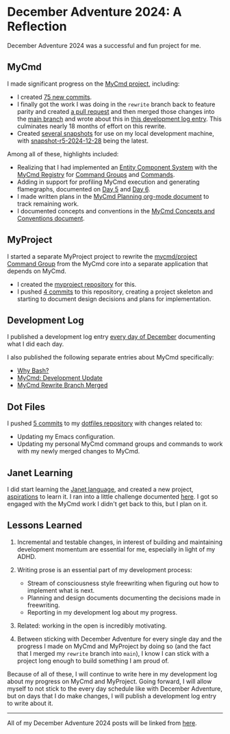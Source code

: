 # December Adventure 2024: A Reflection

December Adventure 2024 was a successful and fun project for me.

## MyCmd

I made significant progress on the [MyCmd project](https://github.com/travisbhartwell/mycmd/), including:

* I created [75 new commits](https://github.com/travisbhartwell/mycmd/compare/44757347cfc3fd0ff4851c7c3d9d2671df896495...88040871bd858b1854112450c473d32aad1387cf).
* I finally got the work I was doing in the `rewrite` branch back to feature parity and created [a pull request](https://github.com/travisbhartwell/mycmd/pull/3) and then merged those changes into the [main branch](https://github.com/travisbhartwell/mycmd/tree/main) and wrote about this in [this development log entry](../2024-12-20-mycmd-rewrite-branch-merged/). This culminates nearly 18 months of effort on this rewrite.
* Created [several snapshots](https://github.com/travisbhartwell/mycmd/tags) for use on my local development machine, with [snapshot-r5-2024-12-28](https://github.com/travisbhartwell/mycmd/releases/tag/snapshot-r5-2024-12-28) being the latest.

Among all of these, highlights included:

* Realizing that I had implemented an [Entity Component System](../2024-12-17-december-adventure-2024:-day-17/#my-first-entity-component-system) with the [MyCmd Registry](https://github.com/travisbhartwell/mycmd/blob/88040871bd858b1854112450c473d32aad1387cf/mycmd/mycmd-registry-lib) for [Command Groups](https://github.com/travisbhartwell/mycmd/blob/88040871bd858b1854112450c473d32aad1387cf/mycmd/mycmd-command-group-lib) and [Commands](https://github.com/travisbhartwell/mycmd/blob/88040871bd858b1854112450c473d32aad1387cf/mycmd/mycmd-command-lib).
* Adding in support for profiling MyCmd execution and generating flamegraphs, documented on [Day 5](../2024-12-05-december-adventure-2024:-day-5/#cognitohazards-and-side-quests-shell-script-profiling) and [Day 6](../2024-12-06-december-adventure-2024:-day-6/#cognitohazards-and-side-quests-shell-script-profiling-part-2).
* I made written plans in the [MyCmd Planning org-mode document](https://github.com/travisbhartwell/mycmd/blob/88040871bd858b1854112450c473d32aad1387cf/docs/mycmd-planning.org?plain=1) to track remaining work.
* I documented concepts and conventions in the [MyCmd Concepts and Conventions document](https://github.com/travisbhartwell/mycmd/blob/88040871bd858b1854112450c473d32aad1387cf/docs/mycmd-concepts-and-conventions.org?plain=1).

## MyProject

I started a separate MyProject project to rewrite the [mycmd/project Command Group](https://github.com/travisbhartwell/mycmd/tree/88040871bd858b1854112450c473d32aad1387cf/mycmd/project) from the MyCmd core into a separate application that depends on MyCmd.

* I created the [myproject repository](https://github.com/travisbhartwell/myproject) for this.
* I pushed [4 commits](https://github.com/travisbhartwell/myproject/compare/89f3df794ba9dc0b45b0b0e67934d90da67d9be0...552f1db586e69bc195eacc2c0b9bd4cefa6c29f7) to this repository, creating a project skeleton and starting to document design decisions and plans for implementation.

## Development Log

I published a development log entry [every day of December](../../december-adventure-2024) documenting what I did each day.

I also published the following separate entries about MyCmd specifically:

* [Why Bash?](../2024-12-02-why-bash)
* [MyCmd: Development Update](../2024-12-03-development-update/) 
* [MyCmd Rewrite Branch Merged](../2024-12-20-mycmd-rewrite-branch-merged/)

## Dot Files

I pushed [5 commits](https://github.com/travisbhartwell/dotfiles/compare/fc35f7f7c0bcbc274b1283c8bfc907e1bdff324d...1f33de884171ec70099863606f676729263f1008) to my [dotfiles repository](https://github.com/travisbhartwell/dotfiles/) with changes related to:

* Updating my Emacs configuration.
* Updating my personal MyCmd command groups and commands to work with my newly merged changes to MyCmd.

## Janet Learning

I did start learning the [Janet language](https://janet-lang.org), and created a new project, [aspirations](https://github.com/travisbhartwell/aspirations) to learn it. I ran into a little challenge documented [here](../024-12-05-december-adventure-2024:-day-5/#janet-learning-aspirations-project). I got so engaged with the MyCmd work I didn't get back to this, but I plan on it.

## Lessons Learned

1. Incremental and testable changes, in interest of building and maintaining development momentum are essential for me, especially in light of my ADHD.
2. Writing prose is an essential part of my development process:

   * Stream of consciousness style freewriting when figuring out how to implement what is next.
   * Planning and design documents documenting the decisions made in freewriting.
   * Reporting in my development log about my progress.
   
3. Related: working in the open is incredibly motivating.
4. Between sticking with December Adventure for every single day and the progress I made on MyCmd and MyProject by doing so (and the fact that I merged my `rewrite` branch into `main`), I know I can stick with a project long enough to build something I am proud of.

Because of all of these, I will continue to write here in my development log about my progress on MyCmd and MyProject. Going forward, I will allow myself to not stick to the every day schedule like with December Adventure, but on days that I do make changes, I will publish a development log entry to write about it.

---

All of my December Adventure 2024 posts will be linked from [here](../../december-adventure-2024).
